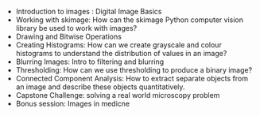 - Introduction to images : Digital Image Basics	
- Working with skimage:	How can the skimage Python computer vision library be used to work with images?
- Drawing and Bitwise Operations
- Creating Histograms: 	How can we create grayscale and colour histograms to understand the distribution of values in an image?
- Blurring Images: Intro to filtering and blurring
-  Thresholding: 	How can we use thresholding to produce a binary image?
-  Connected Component Analysis:	How to extract separate objects from an image and describe these objects quantitatively.
- Capstone Challenge: solving a real world microscopy problem
- Bonus session: Images in medicne
